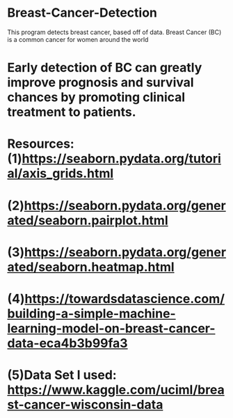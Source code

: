 # Breast-Cancer-Detection
This program detects breast cancer, based off of data. Breast Cancer (BC) is a common cancer for women around the world
#             Early detection of BC can greatly improve prognosis  and survival chances by promoting clinical treatment to patients.

# Resources: (1)https://seaborn.pydata.org/tutorial/axis_grids.html
#            (2)https://seaborn.pydata.org/generated/seaborn.pairplot.html
#            (3)https://seaborn.pydata.org/generated/seaborn.heatmap.html
#            (4)https://towardsdatascience.com/building-a-simple-machine-learning-model-on-breast-cancer-data-eca4b3b99fa3
#            (5)Data Set I used: https://www.kaggle.com/uciml/breast-cancer-wisconsin-data
